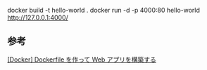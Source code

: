 docker build -t hello-world .
docker run -d -p 4000:80 hello-world
http://127.0.0.1:4000/


## 参考
[[Docker] Dockerfile を作って Web アプリを構築する](https://qiita.com/ksh-fthr/items/e914ff213791b7150008)  

